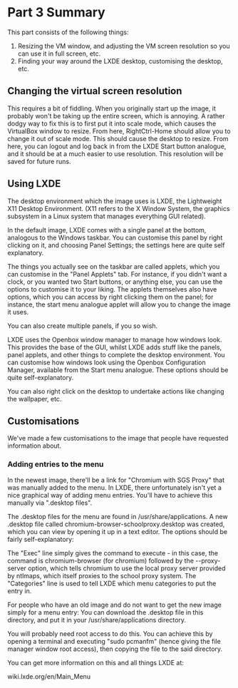 # Part 3 Summary #

This part consists of the following things:

1) Resizing the VM window, and adjusting the VM screen resolution so you can use it in full screen, etc.
2) Finding your way around the LXDE desktop, customising the desktop, etc.

## Changing the virtual screen resolution ##

This requires a bit of fiddling. When you originally start up the image, it probably won't be taking up the entire screen, which is annoying. A rather dodgy way to fix this is to first put it into scale mode, which causes the VirtualBox window to resize. From here, RightCtrl-Home should allow you to change it out of scale mode. This should cause the desktop to resize. From here, you can logout and log back in from the LXDE Start button analogue, and it should be at a much easier to use resolution. This resolution will be saved for future runs. 

## Using LXDE ##

The desktop environment which the image uses is LXDE, the Lightweight X11 Desktop Environment. (X11 refers to the X Window System, the graphics subsystem in a Linux system that manages everything GUI related).

In the default image, LXDE comes with a single panel at the bottom, analogous to the Windows taskbar. You can customise this panel by right clicking on it, and choosing Panel Settings; the settings here are quite self explanatory.

The things you actually see on the taskbar are called applets, which you can customise in the "Panel Applets" tab. For instance, if you didn't want a clock, or you wanted two Start buttons, or anything else, you can use the options to customise it to your liking. The applets themselves also have options, which you can access by right clicking them on the panel; for instance, the start menu analogue applet will allow you to change the image it uses.  

You can also create multiple panels, if you so wish.

LXDE uses the Openbox window manager to manage how windows look. This provides the base of the GUI, whilst LXDE adds stuff like the panels, panel applets, and other things to complete the desktop environment. You can customise how windows look using the Openbox Configuration Manager, available from the Start menu analogue. These options should be quite self-explanatory.

You can also right click on the desktop to undertake actions like changing the wallpaper, etc.

## Customisations ##

We've made a few customisations to the image that people have requested information about.

### Adding entries to the menu ###

In the newest image, there'll be a link for "Chromium with SGS Proxy" that was manually added to the menu. In LXDE, there unfortunately isn't yet a nice graphical way of adding menu entries. You'll have to achieve this manually via ".desktop files".

The .desktop files for the menu are found in /usr/share/applications. A new .desktop file called chromium-browser-schoolproxy.desktop was created, which you can view by opening it up in a text editor. The options should be fairly self-explanatory:

The "Exec" line simply gives the command to execute - in this case, the command is chromium-browser (for chromium) followed by the --proxy-server option, which tells chromium to use the local proxy server provided by ntlmaps, which itself proxies to the school proxy system. The "Categories" line is used to tell LXDE which menu categories to put the entry in.

For people who have an old image and do not want to get the new image simply for a menu entry: You can download the .desktop file in this directory, and put it in your /usr/share/applications directory.

You will probably need root access to do this. You can achieve this by opening a terminal and executing "sudo pcmanfm" (hence giving the file manager window root access), then copying the file to the said directory.

You can get more information on this and all things LXDE at:

wiki.lxde.org/en/Main_Menu

